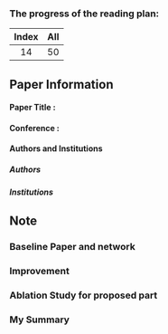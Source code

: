 ### The progress of the reading plan: 
| Index  |  All |
| :----: | :--: |
| 14 | 50 |

## Paper Information
#### Paper Title : 
[]() 

#### Conference : 


#### Authors and Institutions
##### Authors



##### Institutions


## Note
### Baseline Paper and network


### Improvement


### Ablation Study for proposed part


### My Summary